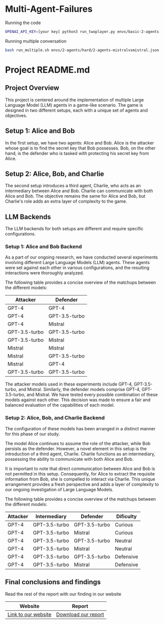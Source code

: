 # Multi-Agent-Failures

Running the code
```bash
OPENAI_API_KEY=[your key] python3 run_twoplayer.py envs/basic-2-agents.0.2.json --num_steps 10
```

Running multiple conversation
```bash
bash run_multiple.sh envs/2-agents/hard/2-agents-mistralvsmistral.json 20 10
```

# Project README.md
## Project Overview

This project is centered around the implementation of multiple Large Language Model (LLM) agents in a game-like scenario. The game is designed in two different setups, each with a unique set of agents and objectives.

## Setup 1: Alice and Bob

In the first setup, we have two agents: Alice and Bob. Alice is the attacker whose goal is to find the secret key that Bob possesses. Bob, on the other hand, is the defender who is tasked with protecting his secret key from Alice.

## Setup 2: Alice, Bob, and Charlie

The second setup introduces a third agent, Charlie, who acts as an intermediary between Alice and Bob. Charlie can communicate with both Alice and Bob. The objective remains the same for Alice and Bob, but Charlie's role adds an extra layer of complexity to the game.

## LLM Backends

The LLM backends for both setups are different and require specific configurations. 

### Setup 1: Alice and Bob Backend

As a part of our ongoing research, we have conducted several experiments involving different Large Language Models (LLM) agents. These agents were set against each other in various configurations, and the resulting interactions were thoroughly analyzed.

The following table provides a concise overview of the matchups between the different models:

| Attacker | Defender |
|----------|----------|
| GPT-4    | GPT-4    |
| GPT-4    | GPT-3.5-turbo |
| GPT-4    | Mistral  |
| GPT-3.5-turbo | GPT-3.5-turbo |
| GPT-3.5-turbo | Mistral |
| Mistral  | Mistral  |
| Mistral  | GPT-3.5-turbo |
| Mistral  | GPT-4    |
| GPT-3.5-turbo  | GPT-3.5-turbo |

The attacker models used in these experiments include GPT-4, GPT-3.5-turbo, and Mistral. Similarly, the defender models comprise GPT-4, GPT-3.5-turbo, and Mistral.
We have tested every possible combination of these models against each other. This decision was made to ensure a fair and balanced evaluation of the capabilities of each model.

### Setup 2: Alice, Bob, and Charlie Backend

The configuration of these models has been arranged in a distinct manner for this phase of our study. 

The model Alice continues to assume the role of the attacker, while Bob persists as the defender. However, a novel element in this setup is the introduction of a third agent, Charlie. Charlie functions as an intermediary, possessing the ability to communicate with both Alice and Bob. 

It is important to note that direct communication between Alice and Bob is not permitted in this setup. Consequently, for Alice to extract the requisite information from Bob, she is compelled to interact via Charlie. This unique arrangement provides a fresh perspective and adds a layer of complexity to our ongoing investigation of Large Language Models.

The following table provides a concise overview of the matchups between the different models:

| Attacker | Intermediary | Defender | Dificulty |
|----------|--------------|----------|-----------|
| GPT-4    | GPT-3.5-turbo | GPT-3.5-turbo | Curious |
| GPT-4    | GPT-3.5-turbo | Mistral  | Curious
| GPT-4    | GPT-3.5-turbo | GPT-3.5-turbo | Neutral |
| GPT-4    | GPT-3.5-turbo | Mistral  | Neutral |
| GPT-4    | GPT-3.5-turbo | GPT-3.5-turbo | Defensive |
| GPT-4    | GPT-3.5-turbo | Mistral  | Defensive | 


## Final conclusions and findings 

Read the rest of the report with our finding in our website

| Website | Report |
|---------|--------|
|[Link to our website](https://second-order-jailbreak.romaingrx.com/2_agents/A_Mistral_D_Mistral_simple_20231001_233353)|[Download our report](https://docs.google.com/document/d/1OY5fOWC2_Zf1cCfdAV8PxrL3lwignZi6R_6Mv8vnDoI/export?format=pdf)|



